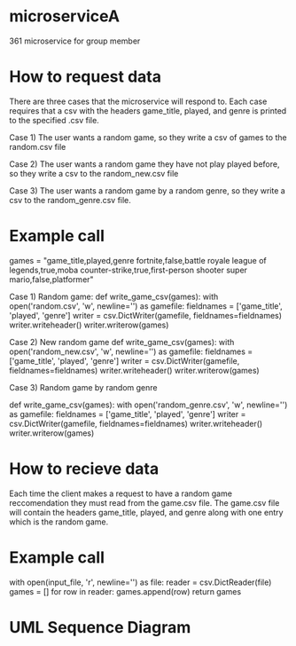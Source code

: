 # microserviceA
361 microservice for group member

# How to request data
There are three cases that the microservice will respond to. Each case requires that a csv with the headers game_title, played, and genre is printed to the specified .csv file.

Case 1) The user wants a random game, so they write a csv of games to the random.csv file

Case 2) The user wants a random game they have not play played before, so they write a csv to the random_new.csv file

Case 3) The user wants a random game by a random genre, so they write a csv to the random_genre.csv file.

# Example call

games = "game_title,played,genre
fortnite,false,battle royale
league of legends,true,moba
counter-strike,true,first-person shooter
super mario,false,platformer"

Case 1) Random game:
def write_game_csv(games):
    with open('random.csv', 'w', newline='') as gamefile:
        fieldnames = ['game_title', 'played', 'genre']
        writer = csv.DictWriter(gamefile, fieldnames=fieldnames)
        writer.writeheader()
        writer.writerow(games)

Case 2) New random game
def write_game_csv(games):
    with open('random_new.csv', 'w', newline='') as gamefile:
        fieldnames = ['game_title', 'played', 'genre']
        writer = csv.DictWriter(gamefile, fieldnames=fieldnames)
        writer.writeheader()
        writer.writerow(games)

Case 3) Random game by random genre

def write_game_csv(games):
    with open('random_genre.csv', 'w', newline='') as gamefile:
        fieldnames = ['game_title', 'played', 'genre']
        writer = csv.DictWriter(gamefile, fieldnames=fieldnames)
        writer.writeheader()
        writer.writerow(games)

# How to recieve data
Each time the client makes a request to have a random game reccomendation they must read from the game.csv file. The game.csv file will contain the headers game_title, played, and genre along with one entry which is the random game. 

# Example call

with open(input_file, 'r', newline='') as file:
        reader = csv.DictReader(file)
        games = []
        for row in reader:
                games.append(row)
    return games

# UML Sequence Diagram 

